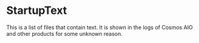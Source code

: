 # StartupText
This is a list of files that contain text. It is shown in the logs of Cosmos AIO and other products for some unknown reason.
